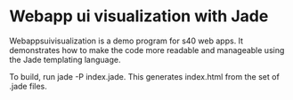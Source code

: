 # Webapp ui visualization with Jade

Webappsuivisualization is a demo program for s40 web apps. It demonstrates 
how to make the code more readable and manageable using the Jade templating
language.

To build, run jade -P index.jade. This generates index.html from 
the set of .jade files.